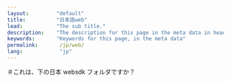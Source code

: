 ```yaml
---
layout:         "default"
title:          "日本語web"
lead:           "The sub title."
description:    "The description for this page in the meta data in header."
keywords:       "Keywords for this page, in the meta data"
permalink:       /jp/web/
lang:            "jp"
---
```

＃これは、下の日本 websdk フォルダですか？
